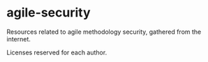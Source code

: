 # agile-security
Resources related to agile methodology security, gathered from the internet.

Licenses reserved for each author.
